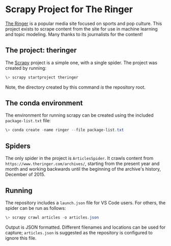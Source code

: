 # Scrapy Project for The Ringer

[The Ringer](https://theringer.com) is a popular media site focused on
sports and pop culture. This project exists to scrape content from the
site for use in machine learning and topic modeling. Many thanks to its
journalists for the content!

## The project: theringer

The [Scrapy](https://scrapy.org) project is a simple one, with a single
spider. The project was created by running:

```powershell
\> scrapy startproject theringer
```

Note, the directory created by this command *is* the repository root.

## The conda environment

The environment for running scrapy can be created using the included
`package-list.txt` file:

```powershell
\> conda create -name ringer --file package-list.txt
```

## Spiders

The only spider in the project is `ArticlesSpider`. It crawls content
from `https://www.theringer.com/archives/`, starting from the present
year and month and working backwards until the beginning of the
archive's history, December of 2015.

## Running

The repository includes a `launch.json` file for VS Code users. For
others, the spider can be run as follows:

```powershell
\> scrapy crawl articles -o articles.json
```

Output is JSON formatted. Different filenames and locations can be
used for capture; `articles.json` is suggested as the repository is
configured to ignore this file.